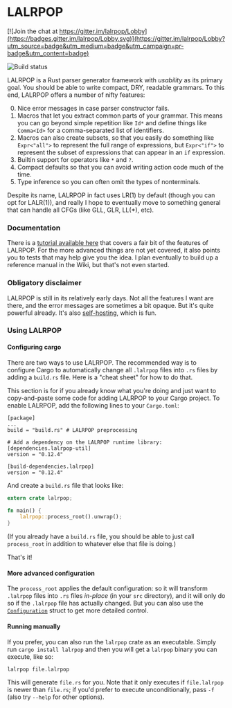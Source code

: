 # LALRPOP

[![Join the chat at https://gitter.im/lalrpop/Lobby](https://badges.gitter.im/lalrpop/Lobby.svg)](https://gitter.im/lalrpop/Lobby?utm_source=badge&utm_medium=badge&utm_campaign=pr-badge&utm_content=badge)

![Build status](https://travis-ci.org/nikomatsakis/lalrpop.svg?branch=master)

LALRPOP is a Rust parser generator framework with *usability* as its
primary goal. You should be able to write compact, DRY, readable
grammars. To this end, LALRPOP offers a number of nifty features:

0. Nice error messages in case parser constructor fails. 
1. Macros that let you extract common parts of your grammar. This
   means you can go beyond simple repetition like `Id*` and define
   things like `Comma<Id>` for a comma-separated list of identifiers.
2. Macros can also create subsets, so that you easily do something
   like `Expr<"all">` to represent the full range of expressions, but
   `Expr<"if">` to represent the subset of expressions that can appear
   in an `if` expression.
3. Builtin support for operators like `*` and `?`.
4. Compact defaults so that you can avoid writing action code much of the
   time.
5. Type inference so you can often omit the types of nonterminals.   

Despite its name, LALRPOP in fact uses LR(1) by default (though you
can opt for LALR(1)), and really I hope to eventually move to
something general that can handle all CFGs (like GLL, GLR, LL(\*),
etc).

### Documentation

There is a [tutorial available here](doc/tutorial.md) that covers a
fair bit of the features of LALRPOP. For the more advanced things are
not yet covered, it also points you to tests that may help give you
the idea. I plan eventually to build up a reference manual in the
Wiki, but that's not even started.

### Obligatory disclaimer

LALRPOP is still in its relatively early days. Not all the features I
want are there, and the error messages are sometimes a bit opaque. But
it's quite powerful already. It's also [self-hosting], which is fun.

[self-hosting]: https://github.com/nikomatsakis/lalrpop/blob/master/lalrpop/src/parser/lrgrammar.lalrpop

### Using LALRPOP

#### Configuring cargo

There are two ways to use LALRPOP. The recommended way is to
configure Cargo to automatically change all `.lalrpop` files
into `.rs` files by adding a `build.rs` file. Here is a "cheat sheet"
for how to do that.

This section is for if you already know what you're doing and just
want to copy-and-paste some code for adding LALRPOP to your Cargo
project. To enable LALRPOP, add the following lines to your
`Cargo.toml`:

```
[package]
...
build = "build.rs" # LALRPOP preprocessing

# Add a dependency on the LALRPOP runtime library:
[dependencies.lalrpop-util]
version = "0.12.4"

[build-dependencies.lalrpop]
version = "0.12.4"
```

And create a `build.rs` file that looks like:

```rust
extern crate lalrpop;

fn main() {
    lalrpop::process_root().unwrap();
}
```

(If you already have a `build.rs` file, you should be able to just
call `process_root` in addition to whatever else that file is doing.)

That's it!

#### More advanced configuration

The `process_root` applies the default configuration: so it will
transform `.lalrpop` files into `.rs` files *in-place* (in your `src`
directory), and it will only do so if the `.lalrpop` file has actually
changed. But you can also use the [`Configuration`][config] struct to
get more detailed control.

[config]: https://github.com/nikomatsakis/lalrpop/blob/master/lalrpop/src/apimod.rs

#### Running manually

If you prefer, you can also run the `lalrpop` crate as an
executable. Simply run `cargo install lalrpop` and then you will get a
`lalrpop` binary you can execute, like so:

```
lalrpop file.lalrpop
```

This will generate `file.rs` for you. Note that it only executes if
`file.lalrpop` is newer than `file.rs`; if you'd prefer to execute
unconditionally, pass `-f` (also try `--help` for other options).

